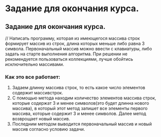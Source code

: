 # Задание для окончания курса.
## Задание для окончания курса.
// Написать программу, которая из имеющегося массива строк формирует массив из строк, длина которых меньше либо равна 3 символа. Первоначальный массив можно ввести с клавиатуры, либо задать на старте выполнения алгоритма. При решении не рекомендуется пользоваться коллекциями, лучше обойтись исключительно массивами.

### Как это все работает:
1. Задаем длинну массива строк, то есть какое число элементов содержит массивстрок.
2. С помощью метода находим количество элементов массива строк, которые содержат 3 и менее символов(это будет длинна нового массива), в который этот метод запишет все элементы первого массива, которые содержит 3 и менее символов. Далее метод возврощает новый массив.
3. Последним методом выводится первоначальный массив и новый массив согласно условию задачи.
